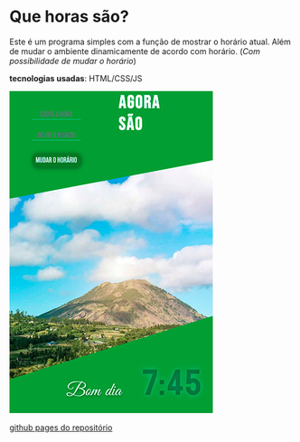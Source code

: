 # Que horas são?

Este é um programa simples com a função de mostrar o horário atual.
Além de mudar o ambiente dinamicamente de acordo com horário.
(*Com possibilidade de mudar o horário*)

**tecnologias usadas**: HTML/CSS/JS

<img src="itens/img/img-md/resultado-readme1.jpg">

[github pages do repositório](https://m1guelzinn.github.io/horario-do-dia/)
